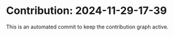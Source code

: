 # Contribution: 2024-11-29-17-39
This is an automated commit to keep the contribution graph active.
